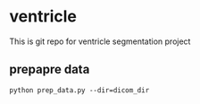 # ventricle

This is git repo for ventricle segmentation project


## prepapre data

`python prep_data.py --dir=dicom_dir`
